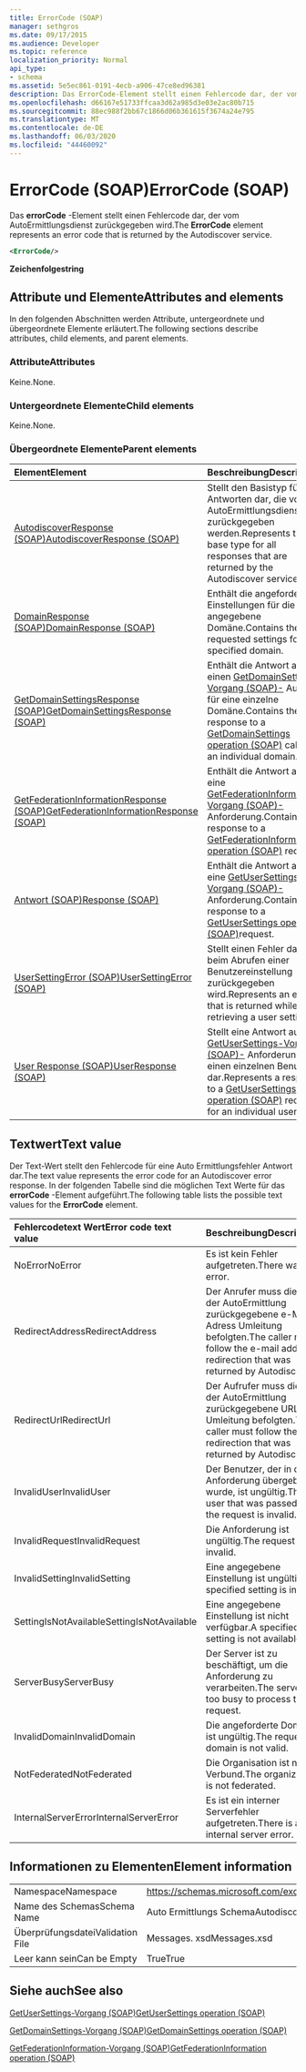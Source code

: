 ```yaml
---
title: ErrorCode (SOAP)
manager: sethgros
ms.date: 09/17/2015
ms.audience: Developer
ms.topic: reference
localization_priority: Normal
api_type:
- schema
ms.assetid: 5e5ec861-0191-4ecb-a906-47ce8ed96381
description: Das ErrorCode-Element stellt einen Fehlercode dar, der vom AutoErmittlungsdienst zurückgegeben wird.
ms.openlocfilehash: d66167e51733ffcaa3d62a985d3e03e2ac80b715
ms.sourcegitcommit: 88ec988f2bb67c1866d06b361615f3674a24e795
ms.translationtype: MT
ms.contentlocale: de-DE
ms.lasthandoff: 06/03/2020
ms.locfileid: "44460092"
---
```

# <a name="errorcode-soap"></a><span data-ttu-id="32ed9-103">ErrorCode (SOAP)</span><span class="sxs-lookup"><span data-stu-id="32ed9-103">ErrorCode (SOAP)</span></span>

<span data-ttu-id="32ed9-104">Das **errorCode** -Element stellt einen Fehlercode dar, der vom AutoErmittlungsdienst zurückgegeben wird.</span><span class="sxs-lookup"><span data-stu-id="32ed9-104">The **ErrorCode** element represents an error code that is returned by the Autodiscover service.</span></span> 
  
```XML
<ErrorCode/>
```

 <span data-ttu-id="32ed9-105">**Zeichenfolge**</span><span class="sxs-lookup"><span data-stu-id="32ed9-105">**string**</span></span>
## <a name="attributes-and-elements"></a><span data-ttu-id="32ed9-106">Attribute und Elemente</span><span class="sxs-lookup"><span data-stu-id="32ed9-106">Attributes and elements</span></span>

<span data-ttu-id="32ed9-107">In den folgenden Abschnitten werden Attribute, untergeordnete und übergeordnete Elemente erläutert.</span><span class="sxs-lookup"><span data-stu-id="32ed9-107">The following sections describe attributes, child elements, and parent elements.</span></span>
  
### <a name="attributes"></a><span data-ttu-id="32ed9-108">Attribute</span><span class="sxs-lookup"><span data-stu-id="32ed9-108">Attributes</span></span>

<span data-ttu-id="32ed9-109">Keine.</span><span class="sxs-lookup"><span data-stu-id="32ed9-109">None.</span></span>
  
### <a name="child-elements"></a><span data-ttu-id="32ed9-110">Untergeordnete Elemente</span><span class="sxs-lookup"><span data-stu-id="32ed9-110">Child elements</span></span>

<span data-ttu-id="32ed9-111">Keine.</span><span class="sxs-lookup"><span data-stu-id="32ed9-111">None.</span></span>
  
### <a name="parent-elements"></a><span data-ttu-id="32ed9-112">Übergeordnete Elemente</span><span class="sxs-lookup"><span data-stu-id="32ed9-112">Parent elements</span></span>

|<span data-ttu-id="32ed9-113">**Element**</span><span class="sxs-lookup"><span data-stu-id="32ed9-113">**Element**</span></span>|<span data-ttu-id="32ed9-114">**Beschreibung**</span><span class="sxs-lookup"><span data-stu-id="32ed9-114">**Description**</span></span>|
|:-----|:-----|
|[<span data-ttu-id="32ed9-115">AutodiscoverResponse (SOAP)</span><span class="sxs-lookup"><span data-stu-id="32ed9-115">AutodiscoverResponse (SOAP)</span></span>](autodiscoverresponse-soap.md) <br/> |<span data-ttu-id="32ed9-116">Stellt den Basistyp für alle Antworten dar, die vom AutoErmittlungsdienst zurückgegeben werden.</span><span class="sxs-lookup"><span data-stu-id="32ed9-116">Represents the base type for all responses that are returned by the Autodiscover service.</span></span>  <br/> |
|[<span data-ttu-id="32ed9-117">DomainResponse (SOAP)</span><span class="sxs-lookup"><span data-stu-id="32ed9-117">DomainResponse (SOAP)</span></span>](domainresponse-soap.md) <br/> |<span data-ttu-id="32ed9-118">Enthält die angeforderten Einstellungen für die angegebene Domäne.</span><span class="sxs-lookup"><span data-stu-id="32ed9-118">Contains the requested settings for the specified domain.</span></span>  <br/> |
|[<span data-ttu-id="32ed9-119">GetDomainSettingsResponse (SOAP)</span><span class="sxs-lookup"><span data-stu-id="32ed9-119">GetDomainSettingsResponse (SOAP)</span></span>](getdomainsettingsresponse-soap.md) <br/> |<span data-ttu-id="32ed9-120">Enthält die Antwort auf einen [GetDomainSettings-Vorgang (SOAP)-](getdomainsettings-operation-soap.md) Aufruf für eine einzelne Domäne.</span><span class="sxs-lookup"><span data-stu-id="32ed9-120">Contains the response to a [GetDomainSettings operation (SOAP)](getdomainsettings-operation-soap.md) call for an individual domain.</span></span>  <br/> |
|[<span data-ttu-id="32ed9-121">GetFederationInformationResponse (SOAP)</span><span class="sxs-lookup"><span data-stu-id="32ed9-121">GetFederationInformationResponse (SOAP)</span></span>](getfederationinformationresponse-soap.md) <br/> |<span data-ttu-id="32ed9-122">Enthält die Antwort auf eine [GetFederationInformation-Vorgang (SOAP)-](getfederationinformation-operation-soap.md) Anforderung.</span><span class="sxs-lookup"><span data-stu-id="32ed9-122">Contains the response to a [GetFederationInformation operation (SOAP)](getfederationinformation-operation-soap.md) request.</span></span>  <br/> |
|[<span data-ttu-id="32ed9-123">Antwort (SOAP)</span><span class="sxs-lookup"><span data-stu-id="32ed9-123">Response (SOAP)</span></span>](response-soap.md) <br/> |<span data-ttu-id="32ed9-124">Enthält die Antwort auf eine [GetUserSettings-Vorgang (SOAP)-](getusersettings-operation-soap.md)Anforderung.</span><span class="sxs-lookup"><span data-stu-id="32ed9-124">Contains the response to a [GetUserSettings operation (SOAP)](getusersettings-operation-soap.md)request.</span></span>  <br/> |
|[<span data-ttu-id="32ed9-125">UserSettingError (SOAP)</span><span class="sxs-lookup"><span data-stu-id="32ed9-125">UserSettingError (SOAP)</span></span>](usersettingerror-soap.md) <br/> |<span data-ttu-id="32ed9-126">Stellt einen Fehler dar, der beim Abrufen einer Benutzereinstellung zurückgegeben wird.</span><span class="sxs-lookup"><span data-stu-id="32ed9-126">Represents an error that is returned while retrieving a user setting.</span></span>  <br/> |
|[<span data-ttu-id="32ed9-127">User Response (SOAP)</span><span class="sxs-lookup"><span data-stu-id="32ed9-127">UserResponse (SOAP)</span></span>](userresponse-soap.md) <br/> |<span data-ttu-id="32ed9-128">Stellt eine Antwort auf eine [GetUserSettings-Vorgang (SOAP)-](getusersettings-operation-soap.md) Anforderung für einen einzelnen Benutzer dar.</span><span class="sxs-lookup"><span data-stu-id="32ed9-128">Represents a response to a [GetUserSettings operation (SOAP)](getusersettings-operation-soap.md) request for an individual user.</span></span>  <br/> |
   
## <a name="text-value"></a><span data-ttu-id="32ed9-129">Textwert</span><span class="sxs-lookup"><span data-stu-id="32ed9-129">Text value</span></span>

<span data-ttu-id="32ed9-130">Der Text-Wert stellt den Fehlercode für eine Auto Ermittlungsfehler Antwort dar.</span><span class="sxs-lookup"><span data-stu-id="32ed9-130">The text value represents the error code for an Autodiscover error response.</span></span> <span data-ttu-id="32ed9-131">In der folgenden Tabelle sind die möglichen Text Werte für das **errorCode** -Element aufgeführt.</span><span class="sxs-lookup"><span data-stu-id="32ed9-131">The following table lists the possible text values for the **ErrorCode** element.</span></span> 
  
|<span data-ttu-id="32ed9-132">**Fehlercodetext Wert**</span><span class="sxs-lookup"><span data-stu-id="32ed9-132">**Error code text value**</span></span>|<span data-ttu-id="32ed9-133">**Beschreibung**</span><span class="sxs-lookup"><span data-stu-id="32ed9-133">**Description**</span></span>|
|:-----|:-----|
|<span data-ttu-id="32ed9-134">NoError</span><span class="sxs-lookup"><span data-stu-id="32ed9-134">NoError</span></span>  <br/> |<span data-ttu-id="32ed9-135">Es ist kein Fehler aufgetreten.</span><span class="sxs-lookup"><span data-stu-id="32ed9-135">There was no error.</span></span>  <br/> |
|<span data-ttu-id="32ed9-136">RedirectAddress</span><span class="sxs-lookup"><span data-stu-id="32ed9-136">RedirectAddress</span></span>  <br/> |<span data-ttu-id="32ed9-137">Der Anrufer muss die von der AutoErmittlung zurückgegebene e-Mail-Adress Umleitung befolgten.</span><span class="sxs-lookup"><span data-stu-id="32ed9-137">The caller must follow the e-mail address redirection that was returned by Autodiscover.</span></span>  <br/> |
|<span data-ttu-id="32ed9-138">RedirectUrl</span><span class="sxs-lookup"><span data-stu-id="32ed9-138">RedirectUrl</span></span>  <br/> |<span data-ttu-id="32ed9-139">Der Aufrufer muss die von der AutoErmittlung zurückgegebene URL-Umleitung befolgten.</span><span class="sxs-lookup"><span data-stu-id="32ed9-139">The caller must follow the URL redirection that was returned by Autodiscover.</span></span>  <br/> |
|<span data-ttu-id="32ed9-140">InvalidUser</span><span class="sxs-lookup"><span data-stu-id="32ed9-140">InvalidUser</span></span>  <br/> |<span data-ttu-id="32ed9-141">Der Benutzer, der in der Anforderung übergeben wurde, ist ungültig.</span><span class="sxs-lookup"><span data-stu-id="32ed9-141">The user that was passed in the request is invalid.</span></span>  <br/> |
|<span data-ttu-id="32ed9-142">InvalidRequest</span><span class="sxs-lookup"><span data-stu-id="32ed9-142">InvalidRequest</span></span>  <br/> |<span data-ttu-id="32ed9-143">Die Anforderung ist ungültig.</span><span class="sxs-lookup"><span data-stu-id="32ed9-143">The request is invalid.</span></span>  <br/> |
|<span data-ttu-id="32ed9-144">InvalidSetting</span><span class="sxs-lookup"><span data-stu-id="32ed9-144">InvalidSetting</span></span>  <br/> |<span data-ttu-id="32ed9-145">Eine angegebene Einstellung ist ungültig.</span><span class="sxs-lookup"><span data-stu-id="32ed9-145">A specified setting is invalid.</span></span>  <br/> |
|<span data-ttu-id="32ed9-146">SettingIsNotAvailable</span><span class="sxs-lookup"><span data-stu-id="32ed9-146">SettingIsNotAvailable</span></span>  <br/> |<span data-ttu-id="32ed9-147">Eine angegebene Einstellung ist nicht verfügbar.</span><span class="sxs-lookup"><span data-stu-id="32ed9-147">A specified setting is not available.</span></span>  <br/> |
|<span data-ttu-id="32ed9-148">ServerBusy</span><span class="sxs-lookup"><span data-stu-id="32ed9-148">ServerBusy</span></span>  <br/> |<span data-ttu-id="32ed9-149">Der Server ist zu beschäftigt, um die Anforderung zu verarbeiten.</span><span class="sxs-lookup"><span data-stu-id="32ed9-149">The server is too busy to process the request.</span></span>  <br/> |
|<span data-ttu-id="32ed9-150">InvalidDomain</span><span class="sxs-lookup"><span data-stu-id="32ed9-150">InvalidDomain</span></span>  <br/> |<span data-ttu-id="32ed9-151">Die angeforderte Domäne ist ungültig.</span><span class="sxs-lookup"><span data-stu-id="32ed9-151">The requested domain is not valid.</span></span>  <br/> |
|<span data-ttu-id="32ed9-152">NotFederated</span><span class="sxs-lookup"><span data-stu-id="32ed9-152">NotFederated</span></span>  <br/> |<span data-ttu-id="32ed9-153">Die Organisation ist nicht Verbund.</span><span class="sxs-lookup"><span data-stu-id="32ed9-153">The organization is not federated.</span></span>  <br/> |
|<span data-ttu-id="32ed9-154">InternalServerError</span><span class="sxs-lookup"><span data-stu-id="32ed9-154">InternalServerError</span></span>  <br/> |<span data-ttu-id="32ed9-155">Es ist ein interner Serverfehler aufgetreten.</span><span class="sxs-lookup"><span data-stu-id="32ed9-155">There is an internal server error.</span></span>  <br/> |
   
## <a name="element-information"></a><span data-ttu-id="32ed9-156">Informationen zu Elementen</span><span class="sxs-lookup"><span data-stu-id="32ed9-156">Element information</span></span>

|||
|:-----|:-----|
|<span data-ttu-id="32ed9-157">Namespace</span><span class="sxs-lookup"><span data-stu-id="32ed9-157">Namespace</span></span>  <br/> |https://schemas.microsoft.com/exchange/2010/Autodiscover  <br/> |
|<span data-ttu-id="32ed9-158">Name des Schemas</span><span class="sxs-lookup"><span data-stu-id="32ed9-158">Schema Name</span></span>  <br/> |<span data-ttu-id="32ed9-159">Auto Ermittlungs Schema</span><span class="sxs-lookup"><span data-stu-id="32ed9-159">Autodiscover schema</span></span>  <br/> |
|<span data-ttu-id="32ed9-160">Überprüfungsdatei</span><span class="sxs-lookup"><span data-stu-id="32ed9-160">Validation File</span></span>  <br/> |<span data-ttu-id="32ed9-161">Messages. xsd</span><span class="sxs-lookup"><span data-stu-id="32ed9-161">Messages.xsd</span></span>  <br/> |
|<span data-ttu-id="32ed9-162">Leer kann sein</span><span class="sxs-lookup"><span data-stu-id="32ed9-162">Can be Empty</span></span>  <br/> |<span data-ttu-id="32ed9-163">True</span><span class="sxs-lookup"><span data-stu-id="32ed9-163">True</span></span>  <br/> |
   
## <a name="see-also"></a><span data-ttu-id="32ed9-164">Siehe auch</span><span class="sxs-lookup"><span data-stu-id="32ed9-164">See also</span></span>



[<span data-ttu-id="32ed9-165">GetUserSettings-Vorgang (SOAP)</span><span class="sxs-lookup"><span data-stu-id="32ed9-165">GetUserSettings operation (SOAP)</span></span>](getusersettings-operation-soap.md)
  
[<span data-ttu-id="32ed9-166">GetDomainSettings-Vorgang (SOAP)</span><span class="sxs-lookup"><span data-stu-id="32ed9-166">GetDomainSettings operation (SOAP)</span></span>](getdomainsettings-operation-soap.md)
  
[<span data-ttu-id="32ed9-167">GetFederationInformation-Vorgang (SOAP)</span><span class="sxs-lookup"><span data-stu-id="32ed9-167">GetFederationInformation operation (SOAP)</span></span>](getfederationinformation-operation-soap.md)

